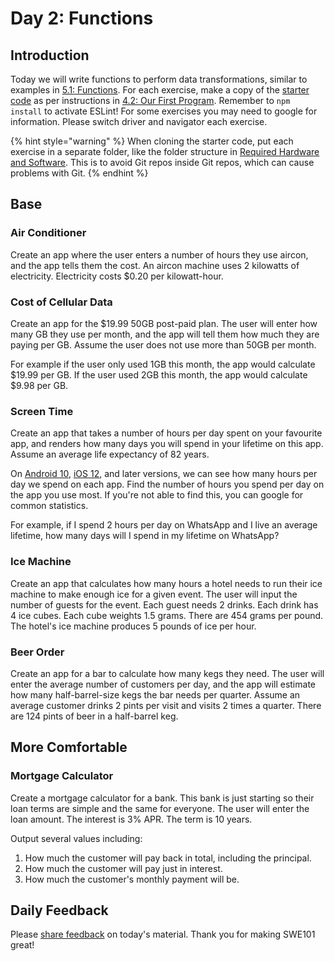 # Day 2: Functions

## Introduction

Today we will write functions to perform data transformations, similar to examples in [5.1: Functions](../5-structuring-and-debugging-code/5.1-functions.md#exercises). For each exercise, make a copy of the [starter code](https://github.com/rocketacademy/swe101-starter-code) as per instructions in [4.2: Our First Program](../4-getting-started-with-code/4.2-our-first-program.md#setup). Remember to `npm install` to activate ESLint! For some exercises you may need to google for information. Please switch driver and navigator each exercise.

{% hint style="warning" %}
When cloning the starter code, put each exercise in a separate folder, like the folder structure in [Required Hardware and Software](../course-logistics/required-hardware-and-software.md#folder-structure-for-swe101). This is to avoid Git repos inside Git repos, which can cause problems with Git.
{% endhint %}

## Base

### Air Conditioner

Create an app where the user enters a number of hours they use aircon, and the app tells them the cost. An aircon machine uses 2 kilowatts of electricity. Electricity costs $0.20 per kilowatt-hour. 

### Cost of Cellular Data

Create an app for the $19.99 50GB post-paid plan. The user will enter how many GB they use per month, and the app will tell them how much they are paying per GB. Assume the user does not use more than 50GB per month.

For example if the user only used 1GB this month, the app would calculate $19.99 per GB. If the user used 2GB this month, the app would calculate $9.98 per GB.

### Screen Time

Create an app that takes a number of hours per day spent on your favourite app, and renders how many days you will spend in your lifetime on this app. Assume an average life expectancy of 82 years. 

On [Android 10](https://wellbeing.google/tools/), [iOS 12](https://support.apple.com/en-us/HT208982), and later versions, we can see how many hours per day we spend on each app. Find the number of hours you spend per day on the app you use most. If you're not able to find this, you can google for common statistics.

For example, if I spend 2 hours per day on WhatsApp and I live an average lifetime, how many days will I spend in my lifetime on WhatsApp?

### Ice Machine

Create an app that calculates how many hours a hotel needs to run their ice machine to make enough ice for a given event. The user will input the number of guests for the event. Each guest needs 2 drinks. Each drink has 4 ice cubes. Each cube weights 1.5 grams. There are 454 grams per pound. The hotel's ice machine produces 5 pounds of ice per hour.

### Beer Order

Create an app for a bar to calculate how many kegs they need. The user will enter the average number of customers per day, and the app will estimate how many half-barrel-size kegs the bar needs per quarter. Assume an average customer drinks 2 pints per visit and visits 2 times a quarter. There are 124 pints of beer in a half-barrel keg.

## More Comfortable

### Mortgage Calculator

Create a mortgage calculator for a bank. This bank is just starting so their loan terms are simple and the same for everyone. The user will enter the loan amount. The interest is 3% APR. The term is 10 years.

Output several values including:

1. How much the customer will pay back in total, including the principal.
2. How much the customer will pay just in interest.
3. How much the customer's monthly payment will be.

## Daily Feedback

Please [share feedback](https://forms.gle/EphjPbsUTNXGqN946) on today's material. Thank you for making SWE101 great!

